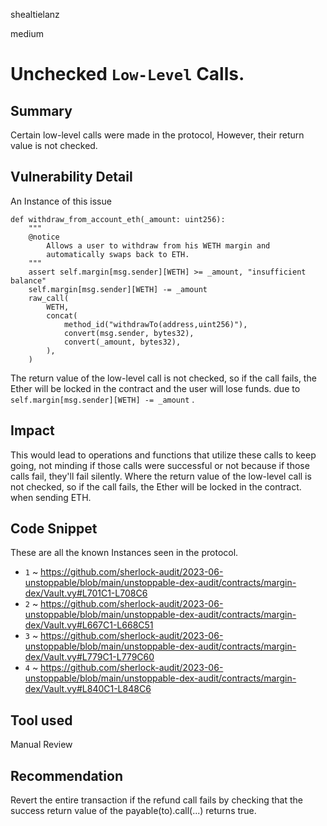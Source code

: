 shealtielanz

medium

# Unchecked `Low-Level` Calls.

## Summary
Certain low-level calls were made in the protocol, However, their return value is not checked.
## Vulnerability Detail
An Instance of this issue
```vyper
def withdraw_from_account_eth(_amount: uint256):
    """
    @notice
        Allows a user to withdraw from his WETH margin and
        automatically swaps back to ETH.
    """
    assert self.margin[msg.sender][WETH] >= _amount, "insufficient balance"
    self.margin[msg.sender][WETH] -= _amount
    raw_call(
        WETH,
        concat(
            method_id("withdrawTo(address,uint256)"),
            convert(msg.sender, bytes32),
            convert(_amount, bytes32),
        ),
    )
```
The return value of the low-level call is not checked, so if the call fails, the Ether will be locked in the contract and the user will lose funds.  due to   `self.margin[msg.sender][WETH] -= _amount` .

## Impact
This would lead to operations and functions that utilize these calls to keep going, not minding if those calls were successful or not because if those calls fail, they'll fail silently.
Where the return value of the low-level call is not checked, so if the call fails, the Ether will be locked in the contract. when sending ETH.
## Code Snippet
These are all the known Instances seen in the protocol.
- `1` ~  https://github.com/sherlock-audit/2023-06-unstoppable/blob/main/unstoppable-dex-audit/contracts/margin-dex/Vault.vy#L701C1-L708C6
- `2` ~ https://github.com/sherlock-audit/2023-06-unstoppable/blob/main/unstoppable-dex-audit/contracts/margin-dex/Vault.vy#L667C1-L668C51
- `3` ~ https://github.com/sherlock-audit/2023-06-unstoppable/blob/main/unstoppable-dex-audit/contracts/margin-dex/Vault.vy#L779C1-L779C60
- `4` ~ https://github.com/sherlock-audit/2023-06-unstoppable/blob/main/unstoppable-dex-audit/contracts/margin-dex/Vault.vy#L840C1-L848C6

## Tool used

Manual Review

## Recommendation
Revert the entire transaction if the refund call fails by checking that the success return value of the payable(to).call(...) returns true.